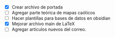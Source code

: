 
- [x] Crear archivo de portada
- [ ] Agregar parte teórica de mapas caóticos
- [ ] Hacer plantillas para bases de datos en obsidian
- [x] Mejorar archivo main de LaTeX
- [ ] Agregar articulos nuevos del correo.
